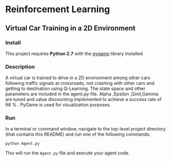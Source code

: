 # Reinforcement Learning
## Virtual Car Training in a 2D Environment

### Install

This project requires **Python 2.7** with the [pygame](https://www.pygame.org/wiki/GettingStarted
) library installed

### Description

A virtual car is trained to drive in a 2D environment among other cars following traffic signals at crossroads, not crashing with other cars and getting to destination using Q-Learning. The state space and other parameters are included in the agent.py file. Alpha ,Epsilon ,Qinit,Gamma are tuned and value discounting implemented to achieve a success rate of 98 % . PyGame is used for visualization purposes.


### Run

In a terminal or command window, navigate to the top-level project directory (that contains this README) and run one of the following commands:

```python Agent.py```  

This will run the `Agent.py` file and execute your agent code.

